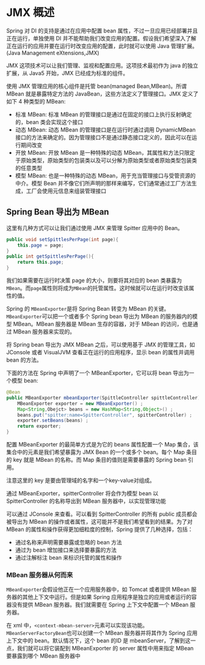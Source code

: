 # JMX 概述

Spring 对 DI 的支持是通过在应用中配置 bean 属性，不过一旦应用已经部署并且正在运行，单独使用 DI 并不能帮助我们改变应用的配置。假设我们希望深入了解正在运行的应用并要在运行时改变应用的配置，此时就可以使用 Java 管理扩展。(Java Management eXtensions,JMX)

JMX 这项技术可以让我们管理、监视和配置应用。这项技术最初作为 java 的独立扩展，从 Java5 开始，JMX 已经成为标准的组件。

使用 JMX 管理应用的核心组件是托管 bean(managed Bean,MBean)。所谓 MBean 就是暴露特定方法的 JavaBean，这些方法定义了管理接口。JMX 定义了如下 4 种类型的 MBean:
- 标准  MBean: 标准 MBean 的管理接口是通过在固定的接口上执行反射确定的，bean 类会实现这个接口
- 动态 MBean: 动态 MBean 的管理接口是在运行时通过调用 DynamicMBean 接口的方法来确定的。因为管理接口不是通过静态接口定义的，因此可以在运行期间改变
- 开放 MBean: 开放 MBean 是一种特殊的动态 MBean，其属性和方法只限定于原始类型，原始类型的包装类以及可以分解为原始类型或者原始类型包装类的任意类型
- 模型 MBean: 也是一种特殊的动态 MBean，用于充当管理接口与受管资源的中介。模型 Bean 并不像它们所声明的那样来编写，它们通常通过工厂方法生成，工厂会使用元信息来组装管理接口

## Spring Bean 导出为 MBean

这里有几种方式可以让我们通过使用 JMX 来管理 Spitter 应用中的 Bean。

```java
public void setSpittlesPerPage(int page){
    this.page = page;
}
public int getSpittlesPerPage(){
    return this.page;
}
```
我们如果需要在运行时决策 page 的大小，则要将其对应的 bean 类暴露为`MBean`。而`page`属性则将成为`MBean`的托管属性。这时候就可以在运行时改变该属性的值。

Spring 的 `MBeanExporter`是将 Spring Bean 转变为 MBean 的关键。`MBeanExporter`可以把一个或者多个 Spring bean 导出为 MBean 的服务器内的模型 MBean。MBean 服务器是 MBean 生存的容器，对于 MBean 的访问，也是通过 MBean 服务器来实现的。

将 Spring bean 导出为 JMX MBean 之后，可以使用基于 JMX 的管理工具，如 JConsole 或者 VisualJVM 查看正在运行的应用程序，显示 bean 的属性并调用 bean 的方法。

下面的方法在 Spring 中声明了一个 MBeanExporter，它可以将 bean 导出为一个模型 bean:
```java
@Bean
public MBeanExporter mbeanExporter(SpittleController spittleController){
    MBeanExporter exporter = new MBeanExporter() ;
    Map<String,Obejct> beans = new HashMap<String,Object>() ;
    beans.put("spitter:name=SpitterController", spitterController) ;
    exporter.setBeans(beans) ;
    return exporter;
}
```

配置 MBeanExporter 的最简单方式是为它的 beans 属性配置一个 Map 集合，该集合中的元素是我们希望暴露为 JMX Bean 的一个或多个 bean。每个 Map 条目的 key 就是 MBean 的名称。而 Map 条目的值则是需要暴露的 Spring bean 引用。

注意这里的 key 是要由管理域的名字和一个key-value对组成。

通过 MBeanExporter，spitterController 将会作为模型 bean 以 SpitterController 的名称导出到 MBean 服务器中，以实现管理功能

可以通过 JConsole 来查看。可以看到 SpitterController 的所有 public 成员都会被导出为 MBean 的操作或者属性，这可能并不是我们希望看到的结果。为了对 MBean 的属性和操作获得更加细粒度的控制，Spring 提供了几种选择，包括：
- 通过名称来声明需要暴露或忽略的 bean 方法
- 通过为 bean 增加接口来选择要暴露的方法
- 通过注解标注 bean 来标识托管的属性和操作

### MBean 服务器从何而来

`MBeanExporter`会假设他正在一个应用服务器中，如 Tomcat 或者提供 MBean 服务器的其他上下文中运行。但是如果 Spring 应用程序是独立的应用或者运行的容器没有提供 MBean 服务器。我们就需要在 Spring 上下文中配置一个 MBean 服务器。

在 xml 中，`<context-mbean-server>`元素可以实现该功能。`MBeanServerFactoryBean`也可以创建一个 MBean 服务器并将其作为 Spring 应用上下文中的 bean。默认情况下，这个 bean 的ID 是 mbeanServer，了解到这一点，我们就可以将它装配到 MBeanExporter 的 server 属性中用来指定 MBean 要暴露到哪个 MBean 服务器中

